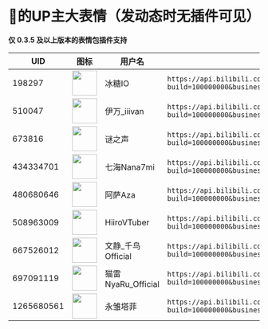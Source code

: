 # 🍒的UP主大表情（发动态时无插件可见）

**仅 0.3.5 及以上版本的表情包插件支持**

| UID | 图标 | 用户名 | 订阅URL |
| -- | -- | -- | -- |
| 198297 | <img src="http://i0.hdslb.com/bfs/garb/00eea98f29ce604e7397749e75291abcc5e0f03b.png" width="50" /> | 冰糖IO | `https://api.bilibili.com/x/emote/live/user/list?build=100000000&business=reply&mobi_app=android&up_mid=198297` |
| 510047 | <img src="http://i0.hdslb.com/bfs/garb/52c49feeb00837fbd0ad4b1a4ca1e72f009a9072.png" width="50" /> | 伊万_iiivan | `https://api.bilibili.com/x/emote/live/user/list?build=100000000&business=reply&mobi_app=android&up_mid=510047` |
| 673816 | <img src="http://i0.hdslb.com/bfs/garb/0c4937dbc4c45663e13b5f56ea5bc33b3add162b.png" width="50" /> | 谜之声 | `https://api.bilibili.com/x/emote/live/user/list?build=100000000&business=reply&mobi_app=android&up_mid=673816` |
| 434334701 | <img src="http://i0.hdslb.com/bfs/garb/8b57ef023891dad19274103ce3f751839e9dce9d.png" width="50" /> | 七海Nana7mi | `https://api.bilibili.com/x/emote/live/user/list?build=100000000&business=reply&mobi_app=android&up_mid=434334701` |
| 480680646 | <img src="http://i0.hdslb.com/bfs/garb/eefd9462630895f7db050874622a5942acdb2dc8.png" width="50" /> | 阿萨Aza | `https://api.bilibili.com/x/emote/live/user/list?build=100000000&business=reply&mobi_app=android&up_mid=480680646` |
| 508963009 | <img src="https://i0.hdslb.com/bfs/live/81779bf7cd92815223e9389991c8ef6e85fa1422.png" width="50" /> | HiiroVTuber | `https://api.bilibili.com/x/emote/live/user/list?build=100000000&business=reply&mobi_app=android&up_mid=508963009` |
| 667526012 | <img src="http://i0.hdslb.com/bfs/garb/a00c80d34b905b4f719234b661103f305d6c972c.png" width="50" /> | 文静_千鸟Official | `https://api.bilibili.com/x/emote/live/user/list?build=100000000&business=reply&mobi_app=android&up_mid=667526012` |
| 697091119 | <img src="http://i0.hdslb.com/bfs/garb/c841f68abc1f8a82c035ff18bcab21610aaa0385.png" width="50" /> | 猫雷NyaRu_Official | `https://api.bilibili.com/x/emote/live/user/list?build=100000000&business=reply&mobi_app=android&up_mid=697091119` |
| 1265680561 | <img src="http://i0.hdslb.com/bfs/garb/cbc392c251be078633d3fabc37f54e59aaa5615e.png" width="50" /> | 永雏塔菲 | `https://api.bilibili.com/x/emote/live/user/list?build=100000000&business=reply&mobi_app=android&up_mid=1265680561` |

